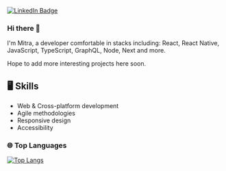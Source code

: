 [![LinkedIn Badge](https://img.shields.io/badge/LinkedIn-Profile-informational?style=flat&logo=linkedin&logoColor=white&color=0D76A8)](https://www.linkedin.com/in/mitrabauer)

### Hi there 👋

I'm Mitra, a developer comfortable in stacks including:
React, React Native, JavaScript, TypeScript, GraphQL, Node, Next and more.

Hope to add more interesting projects here soon. 

## 🖥️ Skills

- Web & Cross-platform development
- Agile methodologies
- Responsive design
- Accessibility

### 🌐 Top Languages

[![Top Langs](https://github-readme-stats.vercel.app/api/top-langs/?username=mitrananas&layout=compact)](https://github.com/mitrananas/github-readme-stats)

<!--
**mitrananas/mitrananas** is a ✨ _special_ ✨ repository because its `README.md` (this file) appears on your GitHub profile.

Here are some ideas to get you started:

- 🔭 I’m currently working on ...
- 🌱 I’m currently learning ...
- 👯 I’m looking to collaborate on ...
- 🤔 I’m looking for help with ...
- 💬 Ask me about ...
- 📫 How to reach me: ...
- 😄 Pronouns: ...
- ⚡ Fun fact: ...
-->
